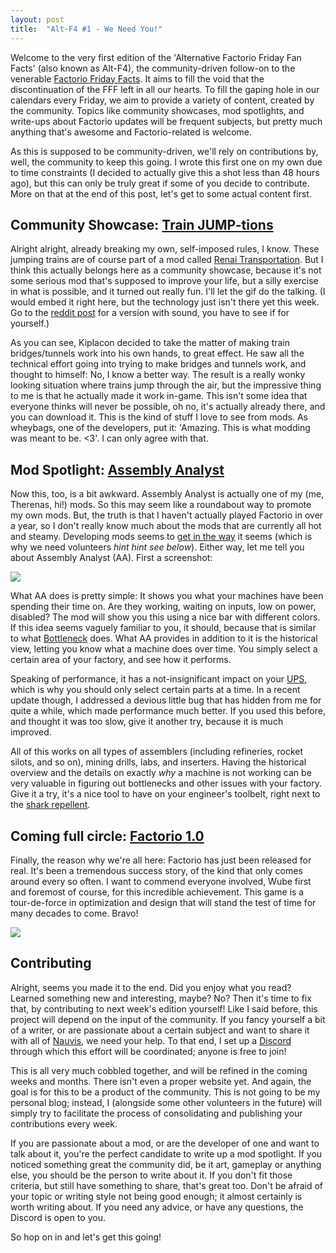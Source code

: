 ```yaml
---
layout: post
title:  "Alt-F4 #1 - We Need You!"
---
```


Welcome to the very first edition of the 'Alternative Factorio Friday Fan Facts' (also known as Alt-F4), the community-driven follow-on to the venerable [Factorio Friday Facts](https://factorio.com/blog/). It aims to fill the void that the discontinuation of the FFF left in all our hearts. To fill the gaping hole in our calendars every Friday, we aim to provide a variety of content, created by the community. Topics like community showcases, mod spotlights, and write-ups about Factorio updates will be frequent subjects, but pretty much anything that's awesome and Factorio-related is welcome.

As this is supposed to be community-driven, we'll rely on contributions by, well, the community to keep this going. I wrote this first one on my own due to time constraints (I decided to actually give this a shot less than 48 hours ago), but this can only be truly great if some of you decide to contribute. More on that at the end of this post, let's get to some actual content first.


## Community Showcase: [Train JUMP-tions](https://www.reddit.com/r/factorio/comments/i5yoaj/train_junctions_pfft_try_train_jumptions/?utm_source=share&utm_medium=web2x)

Alright alright, already breaking my own, self-imposed rules, I know. These jumping trains are of course part of a mod called [Renai Transportation](https://mods.factorio.com/mod/RenaiTransportation). But I think this actually belongs here as a community showcase, because it's not some serious mod that's supposed to improve your life, but a silly exercise in what is possible, and it turned out really fun. I'll let the gif do the talking. (I would embed it right here, but the technology just isn't there yet this week. Go to the [reddit post](https://www.reddit.com/r/factorio/comments/i5yoaj/train_junctions_pfft_try_train_jumptions/?utm_source=share&utm_medium=web2x) for a version with sound, you have to see if for yourself.)

As you can see, Kiplacon decided to take the matter of making train bridges/tunnels work into his own hands, to great effect. He saw all the technical effort going into trying to make bridges and tunnels work, and thought to himself: No, I know a better way. The result is a really wonky looking situation where trains jump through the air, but the impressive thing to me is that he actually made it work in-game. This isn't some idea that everyone thinks will never be possible, oh no, it's actually already there, and you can download it. This is the kind of stuff I love to see from mods. As wheybags, one of the developers, put it: 'Amazing. This is what modding was meant to be. <3'. I can only agree with that.


## Mod Spotlight: [Assembly Analyst](https://mods.factorio.com/mod/assemblyanalyst)

Now this, too, is a bit awkward. Assembly Analyst is actually one of my (me, Therenas, hi!) mods. So this may seem like a roundabout way to promote my own mods. But, the truth is that I haven't actually played Factorio in over a year, so I don't really know much about the mods that are currently all hot and steamy. Developing mods seems to [get in the way](https://cdn.discordapp.com/attachments/603392474458882065/745728165116248144/mod_brain.png) it seems (which is why we need volunteers *hint hint see below*). Either way, let me tell you about Assembly Analyst (AA). First a screenshot:

![](https://github.com/ClaudeMetz/Alt-F4/blob/master/issue_01/assembly_analyst.jpg?raw=true)

What AA does is pretty simple: It shows you what your machines have been spending their time on. Are they working, waiting on inputs, low on power, disabled? The mod will show you this using a nice bar with different colors. If this idea seems vaguely familiar to you, it should, because that is similar to what [Bottleneck](https://mods.factorio.com/mod/Bottleneck) does. What AA provides in addition to it is the historical view, letting you know what a machine does over time. You simply select a certain area of your factory, and see how it performs.

Speaking of performance, it has a not-insignificant impact on your [UPS](https://www.reddit.com/r/factorio/comments/5dmura/can_someone_explain_ups/da5q364/?utm_source=reddit&utm_medium=web2x&context=3), which is why you should only select certain parts at a time. In a recent update though, I addressed a devious little bug that has hidden from me for quite a while, which made performance much better. If you used this before, and thought it was too slow, give it another try, because it is much improved.

All of this works on all types of assemblers (including refineries, rocket silots, and so on), mining drills, labs, and inserters. Having the historical overview and the details on exactly *why* a machine is not working can be very valuable in figuring out bottlenecks and other issues with your factory. Give it a try, it's a nice tool to have on your engineer's toolbelt, right next to the [shark repellent](https://www.youtube.com/watch?v=QnFOs7QlJSI).


## Coming full circle: [Factorio 1.0](https://factorio.com/blog/post/fff-360)

Finally, the reason why we're all here: Factorio has just been released for real. It's been a tremendous success story, of the kind that only comes around every so often. I want to commend everyone involved, Wube first and foremost of course, for this incredible achievement. This game is a tour-de-force in optimization and design that will stand the test of time for many decades to come. Bravo!

![](https://github.com/ClaudeMetz/Alt-F4/blob/master/issue_01/factorio_1dot0.jpeg?raw=true)


## Contributing

Alright, seems you made it to the end. Did you enjoy what you read? Learned something new and interesting, maybe? No? Then it's time to fix that, by contributing to next week's edition yourself! Like I said before, this project will depend on the input of the community. If you fancy yourself a bit of a writer, or are passionate about a certain subject and want to share it with all of [Nauvis](https://www.reddit.com/r/factorio/comments/7fjh5l/what_is_nauvis_im_glad_you_asked/), we need your help. To that end, I set up a [Discord](https://discord.gg/AsXAwyV) through which this effort will be coordinated; anyone is free to join!

This is all very much cobbled together, and will be refined in the coming weeks and months. There isn't even a proper website yet. And again, the goal is for this to be a product of the community. This is not going to be my personal blog; instead, I (alongside some other volunteers in the future) will simply try to facilitate the process of consolidating and publishing your contributions every week.

If you are passionate about a mod, or are the developer of one and want to talk about it, you're the perfect candidate to write up a mod spotlight. If you noticed something great the community did, be it art, gameplay or anything else, you should be the person to write about it. If you don't fit those criteria, but still have something to share, that's great too. Don't be afraid of your topic or writing style not being good enough; it almost certainly is worth writing about. If you need any advice, or have any questions, the Discord is open to you.

So hop on in and let's get this going!
